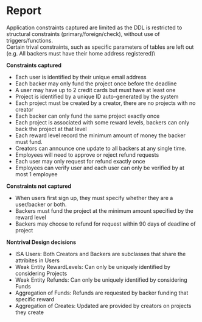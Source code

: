 Report
======

Application constraints captured are limited as the DDL is restricted to structural constraints (primary/foreign/check), without use of triggers/functions.\
Certain trival constraints, such as specific parameters of tables are left out (e.g. All backers must have their home address registered)\

**Constraints captured**
- Each user is identified by their unique email address
- Each backer may only fund the project once before the deadline
- A user may have up to 2 credit cards but must have at least one
- Project is identified by a unique ID auto-generated by the system
- Each project must be created by a creator, there are no projects with no creator
- Each backer can only fund the same project exactly once
- Each project is associated with some reward levels, backers can only back the project at that level
- Each reward level record the minimum amount of money the backer must fund.
- Creators can announce one update to all backers at any single time. 
- Employees will need to approve or reject refund requests
- Each user may only request for refund exactly once
- Employees can verify user and each user can only be verified by at most 1 employee

**Constraints not captured**
- When users first sign up, they must specify whether they are a user/backer or both.
- Backers must fund the project at the minimum amount specified by the reward level
- Backers may choose to refund for request within 90 days of deadline of project

**Nontrival Design decisions**
- ISA Users: Both Creators and Backers are subclasses that share the attribites in Users
- Weak Entity RewardLevels: Can only be uniquely identified by considering Projects
- Weak Entity Refunds: Can only be uniquely identified by considering Funds
- Aggregation of Funds: Refunds are requested by backer funding that specific reward
- Aggregation of Creates: Updated are provided by creators on projects they create
